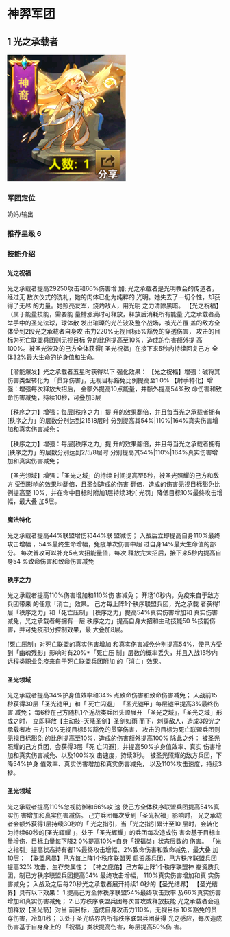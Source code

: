 # 神羿军团

## 1 光之承载者

<img src="img/神1.png" alt="">

### 军团定位
奶妈/输出

### 推荐星级 6

### 技能介绍 

### **`光之祝福`**

光之承载者提高29250攻击和66%伤害增
加;
光之承载者是光明教会的传道者，经过无
数次仪式的洗礼，她的肉体已化为纯粹的
光明。她失去了一切个性，却获得了无尽
的力量。她照亮友军，烧灼敌人，用光明
之力清除黑暗。
【光之祝福】（属于能量技能，需要能
量槽涨满时可释放，释放后消耗所有能量
光之承载者高举手中的圣光法球，球体散
发出璀璨的光芒波及整个战场，被光芒覆
盖的敌方全体受到2段光之承载者自身攻
击力220%无视目标5%豁免的穿透伤害，
攻击的目标为死亡联盟兵团则无视目标
免的比例提高至10%，造成的伤害额外提
高100%。被圣光波及的己方全体获得[
圣光祝福」在接下来5秒内持续回复己方
全体32%最大生命的护身值和生命。

【潜能爆发】光之承载者五星时获得以下
强化效果：
【光之祝福】增强：碱将其伤害类型转化为
「贯穿伤害」，无视目标豁免比例提高至1
0%
【射手特化】增强：增强每次释放大招后，
会额外提高10点能量，并额外提高54%致
命伤害和致命伤害减免，持续10秒，可叠加3层

【秩序之力】增强：每层[秩序之力」提
升的效果翻倍，并且每当光之承载者拥有
[秩序之力」的层数分别达到21518层时
分别提高其54%|110%|164%真实伤害增
加和真实伤害减免；

【秩序之力】增强：每层[秩序之力」提
升的效果翻倍，并且每当光之承载者拥有
[秩序之力」的层数分别达到2/5/8层时
分别提高其54%|110%|164%真实伤害增
加和真实伤害减免；

【圣光领域】增强：「圣光之域」的持续
时间提高至5秒，被圣光照耀的己方和敌方
受到影响的效果均翻倍，且圣剑造成的伤害
翻倍，造成的伤害无视目标豁免比例提高至
10%，并在命中目标时附加1层持续3秒[
光罚」降低目标10%最终攻击增幅，最大叠
加5层。

### **`魔法特化`**
光之承载者提高44%联盟增伤和44%联
盟减伤；
入战后立即提高自身110%最终攻击增幅
，54%最终生命增幅，免疫单次伤害中超
过自身14%最大生命值的部分。
每次普攻可以补充5点大招能量值，每次
释放完大招后，接下来5秒内提高自身54
%致命伤害和致命伤害减免


### **`秩序之力`**
光之承载者提高110%伤害增加和110%伤
害减免；
开场10秒内，免疫来自于敌方兵团带来
的任意「消亡」效果。
己方每上阵1个秩序联盟兵团，光之承载
者获得1层「秩序之力」和「死亡压制」
[秩序之力」提高54%真实伤害增加和
真实伤害减免，光之承载者每拥有一层
秩序之力」提高自身大招和主动技能50
%技能伤害，并可免疫部分控制效果，最
大叠加8层。

[死亡压制」对死亡联盟的真实伤害增加
和真实伤害减免分别提高54%，使己方受
到「幽魂残影」影响时有20%*「死亡压
制」层数的概率丢失，并且入战15秒内
远程类职业免疫来自于死亡联盟兵团附加
的「消亡」效果。

### **`圣光领域`**

光之承载者提高34%护身值效率和34%
点致命伤害和致命伤害减免；
入战前15秒获得30层「圣光铠甲」和「
死亡闪避」
「圣光铠甲」每层铠甲提高3%最终伤害
减免；
每6秒在己方随机1个近战类兵团头顶展开
「圣光之域」，「圣光之域」形成之时，
立即释放【主动技-天降圣剑】圣剑如雨
而下，刺穿敌人，造成3段光之承载者攻
击力110%无视目标5%豁免的贯穿伤害，
攻击的目标为死亡联盟兵团则无视目标豁免
的比例提高至10%，造成的伤害额外提高100%
除此之外：
被圣光照耀的己方兵团，会获得3层「死
亡闪避]，并提高50%护身值效率、真实
伤害增加和真实伤害减免、以及100%攻
击速度，持续3秒。
被圣光照耀的敌方兵团，下降54%护身
值效率、真实伤害增加和真实伤害减免，
以及110%攻击速度，持续3秒。


### **`圣光领域`**
光之承载者提高110%忽视防御和66%攻
速
使己方全体秩序联盟兵团提高54%真实伤
害增加和真实伤害减伤。
己方兵团每次受到「圣光祝福」影响时，
光之承载者会额外获得1层持续30秒的「
光之指引，当「光之指引累计至10
层时，会转化为持续60秒的[圣光辉耀
」，处于「圣光辉耀」的兵团每次造成伤
害会基于目标血量增伤，目标血量每下降2
0%提高10%*自身「祝福类」状态层数的
伤害。
「光之指引」提高状态持有者1%最终攻击增幅、2%致命伤害和致命减免，最大叠
加10层；
【联盟风暴】己方每上阵1个秩序联盟天
启资质兵团，己方秩序联盟兵团提高32%
攻击、生存类属性；
【神之庇佑】己方每上阵1个秩序联盟神
裔资质兵团，制已方秩序联盟兵团提高54%
最终攻击增幅，
110%真实伤害增加和真
实伤害减免；
入战及之后每20秒光之承载者展开持续1
0秒的【圣光结界】
【圣光结界】具有以下效果：
1.提高己方全体秩序联盟54%最终攻击效率
及66%真实伤害增加和真实伤害减免；
2.已方秩序联盟兵团每次普攻或释放技能
光之承载者会追加释放【圣光箭】对当
前目标，造成自身攻击力110%，无视目标
10%豁免的贯穿伤害，冷却1秒；
3.处于圣光结界内所有秩序联盟兵团获得
光之感应，每次造成伤害基于自身身上的
「祝福」类状提高伤害，每层提高50%伤
害。